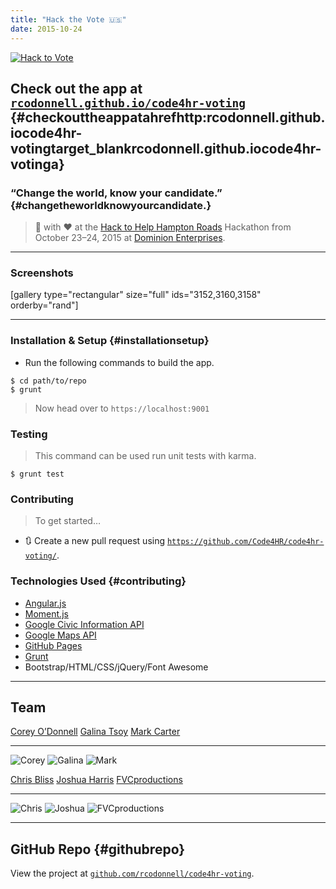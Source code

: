 ```yaml
---
title: "Hack the Vote 🇺🇸"
date: 2015-10-24
---
```


[![Hack to
Vote](https://rcodonnell.github.io/code4hr-voting/src/img/favicons/favicon-114.png)](https://rcodonnell.github.io/code4hr-voting/ "Hack to Vote")

Check out the app at [`rcodonnell.github.io/code4hr-voting`](https://rcodonnell.github.io/code4hr-voting/) {#checkouttheappatahrefhttp:rcodonnell.github.iocode4hr-votingtarget_blankrcodonnell.github.iocode4hr-votinga}
---------

### “Change the world, know your candidate.” {#changetheworldknowyourcandidate.}

> 🔨 with ♥️ at the [Hack to Help Hampton
> Roads](https://hackathon.dominionenterprises.com/ "Hack to Help Hampton Roads")
> Hackathon from October 23–24, 2015 at [Dominion
> Enterprises](https://www.dominionenterprises.com/ "DE").

------------------------------------------------------------------------

### Screenshots

\[gallery type="rectangular" size="full" ids="3152,3160,3158"
orderby="rand"\]

------------------------------------------------------------------------

### Installation & Setup {#installationsetup}

-   Run the following commands to build the app.

<!-- -->

    $ cd path/to/repo
    $ grunt

> Now head over to `https://localhost:9001`

### Testing

> This command can be used run unit tests with karma.

    $ grunt test

### Contributing

> To get started…

-   🔃 Create a new pull request using
    [`https://github.com/Code4HR/code4hr-voting/`](https://github.com/Code4HR/code4hr-voting).

### Technologies Used {#contributing}

- [Angular.js](https://angularjs.org/)
- [Moment.js](https://momentjs.com/)
- [Google Civic Information
    API](https://developers.google.com/civic-information/?hl=en)
- [Google Maps API](https://developers.google.com/maps/?hl=en)
- [GitHub Pages](https://pages.github.com/)
- [Grunt](https://gruntjs.com/)
-   Bootstrap/HTML/CSS/jQuery/Font Awesome

------------------------------------------------------------------------

Team
----

  [Corey O’Donnell](https://github.com/rcodonnell)                        [Galina Tsoy](https://github.com/gtsoy454)                               [Mark Carter](https://github.com/mark4carter)
  ----------------------------------------------------------------------- ------------------------------------------------------------------------ ---------------------------------------------------------------------
  ![Corey](https://avatars0.githubusercontent.com/u/10536895?v=3&s=460)   ![Galina](https://avatars0.githubusercontent.com/u/13660440?v=3&s=460)   ![Mark](https://avatars2.githubusercontent.com/u/6766137?v=3&s=460)

  [Chris Bliss](https://github.com/thecbliss)                            [Joshua Harris](https://www.joshuajharris.com/)                           [FVCproductions](https://fvcproductions.com)
  ---------------------------------------------------------------------- ------------------------------------------------------------------------ -------------------------------------------------------------------------------
  ![Chris](https://avatars3.githubusercontent.com/u/9258699?v=3&s=460)   ![Joshua](https://avatars2.githubusercontent.com/u/10967744?v=3&s=460)   ![FVCproductions](https://avatars1.githubusercontent.com/u/4284691?v=3&s=460)

------------------------------------------------------------------------

GitHub Repo {#githubrepo}
-----------

View the project at
[`github.com/rcodonnell/code4hr-voting`](https://github.com/rcodonnell/code4hr-voting "Hack2Vote").

